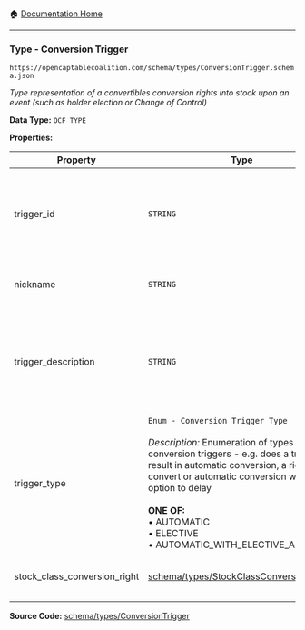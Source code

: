 :house: [Documentation Home](/README.md)

---

### Type - Conversion Trigger

`https://opencaptablecoalition.com/schema/types/ConversionTrigger.schema.json`

_Type representation of a convertibles conversion rights into stock upon an event (such as holder election or Change of Control)_

**Data Type:** `OCF TYPE`

**Properties:**

| Property                     | Type                                                                                                                                                                                                                                                                                                                                    | Description                                                                                                                                                         | Required   |
| ---------------------------- | --------------------------------------------------------------------------------------------------------------------------------------------------------------------------------------------------------------------------------------------------------------------------------------------------------------------------------------- | ------------------------------------------------------------------------------------------------------------------------------------------------------------------- | ---------- |
| trigger_id                   | `STRING`                                                                                                                                                                                                                                                                                                                                | Id for this conversion trigger, unique within list of ConversionTriggers in parent convertible issuance's `conversion_triggers` field.                              | `REQUIRED` |
| nickname                     | `STRING`                                                                                                                                                                                                                                                                                                                                | Human-friendly nickname to describe the conversion right                                                                                                            | -          |
| trigger_description          | `STRING`                                                                                                                                                                                                                                                                                                                                | Legal language describing what conditions must be satisfied for the conversion to take place (ideally, this should be excerpted from the instrument where possible) | `REQUIRED` |
| trigger_type                 | `Enum - Conversion Trigger Type`</br></br>_Description:_ Enumeration of types of conversion triggers - e.g. does a trigger result in automatic conversion, a right to convert or automatic conversion with an option to delay</br></br>**ONE OF:** </br>&bull; AUTOMATIC </br>&bull; ELECTIVE </br>&bull; AUTOMATIC_WITH_ELECTIVE_ABORT | When the trigger condition is met, is the conversion automatic, elective or automatic with an elective right not to convert                                         | `REQUIRED` |
| stock_class_conversion_right | [schema/types/StockClassConversionRights](/docs/schema/types/StockClassConversionRights.md)                                                                                                                                                                                                                                             | When the conditions of the trigger are met, how does the security convert?                                                                                          | `REQUIRED` |

**Source Code:** [schema/types/ConversionTrigger](/schema/types/ConversionTrigger.schema.json)

